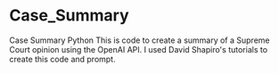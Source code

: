 # Case_Summary
Case Summary Python
This is code to create a summary of a Supreme Court opinion using the OpenAI API. I used David Shapiro's tutorials to create this code and prompt. 
